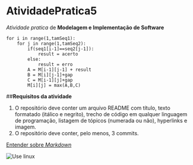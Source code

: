 # AtividadePratica5
*Atividade pratica* de **Modelagem e Implementação de Software**

```
for i in range(1,tamSeq1):
    for j in range(1,tamSeq2):
        if(seq1[i-1]==seq2[j-1]):
            result = acerto
        else:
            result = erro
        A = M[i-1][j-1] + result
        B = M[i][j-1]+gap
        C = M[i-1][j]+gap 
        M[i][j] = max(A,B,C)
```

##**Requisitos da atividade**
1.  O repositório deve conter um arquivo README com título, texto formatado (itálico e negrito), trecho de código em qualquer linguagem de programação, listagem de tópicos (numerada ou não),  hyperlinks e imagem.
2.  O repositório deve conter, pelo menos, 3 commits.

[Entender sobre *Markdown*](https://guides.github.com/features/mastering-markdown/)

![Use linux]()
